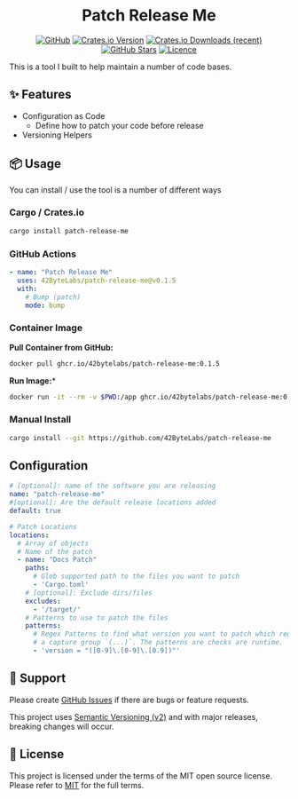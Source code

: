 <!-- markdownlint-disable -->
<div align="center">
<h1>Patch Release Me</h1>

[![GitHub](https://img.shields.io/badge/github-%23121011.svg?style=for-the-badge&logo=github&logoColor=white)][github]
[![Crates.io Version](https://img.shields.io/crates/v/patch-release-me?style=for-the-badge)][crates-io]
[![Crates.io Downloads (recent)](https://img.shields.io/crates/dr/patch-release-me?style=for-the-badge)][crates-io]
[![GitHub Stars](https://img.shields.io/github/stars/42ByteLabs/patch-release-me?style=for-the-badge)][github]
[![Licence](https://img.shields.io/github/license/Ileriayo/markdown-badges?style=for-the-badge)][license]

</div>
<!-- markdownlint-restore -->

This is a tool I built to help maintain a number of code bases.

## ✨ Features

- Configuration as Code
  - Define how to patch your code before release
- Versioning Helpers

## 📦 Usage

You can install / use the tool is a number of different ways

### Cargo / Crates.io

```bash
cargo install patch-release-me
```

### GitHub Actions

```yaml
- name: "Patch Release Me"
  uses: 42ByteLabs/patch-release-me@v0.1.5
  with:
    # Bump (patch)
    mode: bump
```

### Container Image

**Pull Container from GitHub:**

```bash
docker pull ghcr.io/42bytelabs/patch-release-me:0.1.5
```

**Run Image:***

```bash
docker run -it --rm -v $PWD:/app ghcr.io/42bytelabs/patch-release-me:0.1.5 patch-release-me --help
```

### Manual Install 

```bash
cargo install --git https://github.com/42ByteLabs/patch-release-me
```

## Configuration

```yaml
# [optional]: name of the software you are releasing
name: "patch-release-me"
#[optional]: Are the default release locations added
default: true

# Patch Locations
locations:
  # Array of objects
  # Name of the patch
  - name: "Docs Patch"
    paths:
      # Glob supported path to the files you want to patch
      - 'Cargo.toml'
    # [optional]: Exclude dirs/files
    excludes:
      - '/target/'
    # Patterns to use to patch the files
    patterns:
      # Regex Patterns to find what version you want to patch which requires
      # a capture group `(...)`. The patterns are checks are runtime.
      - 'version = "([0-9]\.[0-9]\.[0.9])"'
```

## 🦸 Support

Please create [GitHub Issues][github-issues] if there are bugs or feature requests.

This project uses [Semantic Versioning (v2)][semver] and with major releases, breaking changes will occur.

## 📓 License

This project is licensed under the terms of the MIT open source license.
Please refer to [MIT][license] for the full terms.

<!-- Resources -->
[license]: ./LICENSE
[semver]: https://semver.org/
[github]: https://github.com/42ByteLabs/patch-release-me
[github-issues]: https://github.com/42ByteLabs/patch-release-me/issues
[crates-io]: https://crates.io/crates/patch-release-me

